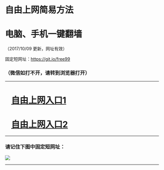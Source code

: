 ﻿# 自由上网简易方法

# 电脑、手机一键翻墙

（2017/10/09 更新，网址有效）

固定短网址：https://git.io/free99

### （微信如打不开，请转到浏览器打开）


***





# &nbsp;&nbsp; <a href="http://ft717118606.fwq-tz-1001.info/fwqtz01.html?t=100900122807 " target="_blank">自由上网入口1</a>
# &nbsp;&nbsp; <a href="http://ft1062824643.fwq-tz-1002.info/fwqtz02.html?t=100900115448 " target="_blank">自由上网入口2</a>
***

### 请记住下图中固定短网址：

<img src="https://s3-us-west-2.amazonaws.com/fwq-1001/yjfq-20170905okok.png" /> 


***

